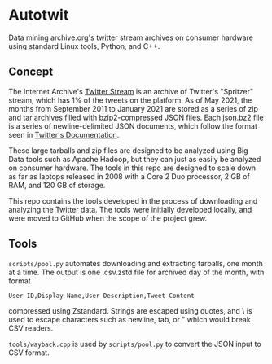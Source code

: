 # Autotwit

Data mining archive.org's twitter stream archives on consumer hardware using standard Linux tools, Python, and C++.

## Concept

The Internet Archive's [Twitter Stream](https://archive.org/search.php?query=collection%3Atwitterstream) is an archive of Twitter's "Spritzer" stream, which has 1% of the tweets on the platform. As of May 2021, the months from September 2011 to January 2021 are stored as a series of zip and tar archives filled with bzip2-compressed JSON files. Each json.bz2 file is a series of newline-delimited JSON documents, which follow the format seen in [Twitter's Documentation](https://developer.twitter.com/en/docs/twitter-api/v1/data-dictionary/overview).

These large tarballs and zip files are designed to be analyzed using Big Data tools such as Apache Hadoop, but they can just as easily be analyzed on consumer hardware. The tools in this repo are designed to scale down as far as laptops released in 2008 with a Core 2 Duo processor, 2 GB of RAM, and 120 GB of storage.

This repo contains the tools developed in the process of downloading and analyzing the Twitter data. The tools were initially developed locally, and were moved to GitHub when the scope of the project grew.

## Tools

`scripts/pool.py` automates downloading and extracting tarballs, one month at a time. The output is one .csv.zstd file for archived day of the month, with format

`User ID,Display Name,User Description,Tweet Content`

compressed using Zstandard. Strings are escaped using quotes, and \ is used to escape characters such as newline, tab, or " which would break CSV readers.

`tools/wayback.cpp` is used by `scripts/pool.py` to convert the JSON input to CSV format.
